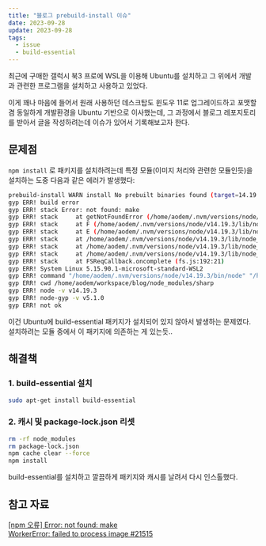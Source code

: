 ```yaml
---
title: "블로그 prebuild-install 이슈"
date: 2023-09-28
update: 2023-09-28
tags:
  - issue
  - build-essential
---
```


최근에 구매한 갤럭시 북3 프로에 WSL을 이용해 Ubuntu를 설치하고 그 위에서 개발과 관련한 프로그램을 설치하고 사용하고 있었다.  

이게 꽤나 마음에 들어서 원래 사용하던 데스크탑도 윈도우 11로 업그레이드하고 포맷할 겸 동일하게 개발환경을 Ubuntu 기반으로 이사했는데, 그 과정에서 블로그 레포지토리를 받아서 글을 작성하려는데 이슈가 있어서 기록해보고자 한다.  

## 문제점
`npm install` 로 패키지를 설치하려는데 특정 모듈(이미지 처리와 관련한 모듈인듯)을 설치하는 도중 다음과 같은 에러가 발생했다:

```sh
prebuild-install WARN install No prebuilt binaries found (target=14.19.3 runtime=node arch=x64 libc= platform=linux)
gyp ERR! build error 
gyp ERR! stack Error: not found: make
gyp ERR! stack     at getNotFoundError (/home/aodem/.nvm/versions/node/v14.19.3/lib/node_modules/npm/node_modules/which/which.js:13:12)
gyp ERR! stack     at F (/home/aodem/.nvm/versions/node/v14.19.3/lib/node_modules/npm/node_modules/which/which.js:68:19)
gyp ERR! stack     at E (/home/aodem/.nvm/versions/node/v14.19.3/lib/node_modules/npm/node_modules/which/which.js:80:29)
gyp ERR! stack     at /home/aodem/.nvm/versions/node/v14.19.3/lib/node_modules/npm/node_modules/which/which.js:89:16
gyp ERR! stack     at /home/aodem/.nvm/versions/node/v14.19.3/lib/node_modules/npm/node_modules/isexe/index.js:42:5
gyp ERR! stack     at /home/aodem/.nvm/versions/node/v14.19.3/lib/node_modules/npm/node_modules/isexe/mode.js:8:5
gyp ERR! stack     at FSReqCallback.oncomplete (fs.js:192:21)
gyp ERR! System Linux 5.15.90.1-microsoft-standard-WSL2
gyp ERR! command "/home/aodem/.nvm/versions/node/v14.19.3/bin/node" "/home/aodem/.nvm/versions/node/v14.19.3/lib/node_modules/npm/node_modules/node-gyp/bin/node-gyp.js" "rebuild"
gyp ERR! cwd /home/aodem/workspace/blog/node_modules/sharp
gyp ERR! node -v v14.19.3
gyp ERR! node-gyp -v v5.1.0
gyp ERR! not ok
```

이건 Ubuntu에 build-essential 패키지가 설치되어 있지 않아서 발생하는 문제였다.  
설치하려는 모듈 중에서 이 패키지에 의존하는 게 있는듯..

## 해결책
### 1. build-essential 설치
```sh
sudo apt-get install build-essential
```

### 2. 캐시 및 package-lock.json 리셋

```sh
rm -rf node_modules
rm package-lock.json
npm cache clear --force
npm install
```

build-essential를 설치하고 깔끔하게 패키지와 캐시를 날려서 다시 인스톨했다.

## 참고 자료
[[npm 오류] Error: not found: make](https://blog.uniony.me/nodejs/make-not-found/)  
[WorkerError: failed to process image #21515](https://github.com/gatsbyjs/gatsby/issues/21515)  
